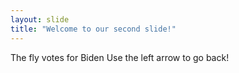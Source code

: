 ```yaml
---
layout: slide
title: "Welcome to our second slide!"
---
```

The fly votes for Biden
Use the left arrow to go back!
